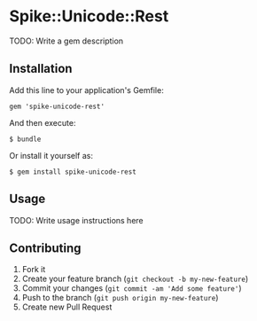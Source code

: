 # Spike::Unicode::Rest

TODO: Write a gem description

## Installation

Add this line to your application's Gemfile:

    gem 'spike-unicode-rest'

And then execute:

    $ bundle

Or install it yourself as:

    $ gem install spike-unicode-rest

## Usage

TODO: Write usage instructions here

## Contributing

1. Fork it
2. Create your feature branch (`git checkout -b my-new-feature`)
3. Commit your changes (`git commit -am 'Add some feature'`)
4. Push to the branch (`git push origin my-new-feature`)
5. Create new Pull Request
